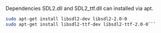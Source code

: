 Dependencies SDL2.dll and SDL2_ttf.dll can installed via apt.
```bash
sudo apt-get install libsdl2-dev libsdl2-2.0-0
sudo apt-get install libsdl2-ttf-dev libsdl2-ttf-2.0-0```